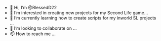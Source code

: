- 👋 Hi, I’m @BlessedD22
- 👀 I’m interested in creating new projects for my Second Life game...
- 🌱 I’m currently learning how to create scripts for my inworld SL projects ...
- 💞️ I’m looking to collaborate on ...
- 📫 How to reach me ...

<!---
BlessedD22/BlessedD22 is a ✨ special ✨ repository because its `README.md` (this file) appears on your GitHub profile.
You can click the Preview link to take a look at your changes.
--->
